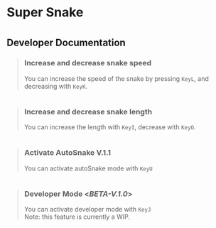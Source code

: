# Super Snake
#
## Developer Documentation

> ### Increase and decrease snake speed
> You can increase the speed of the snake by pressing `KeyL`, and decreasing with `KeyK`.
#
> ### Increase and decrease snake length
> You can increase the length with `KeyI`, decrease with `KeyO`.
#
> ### Activate AutoSnake V.1.1
> You can activate autoSnake mode with `KeyU`
#
> ### Developer Mode <<em>BETA-V.1.0</em>>
> You can activate developer mode with `KeyJ` <br>
> Note: this feature is currently a WIP. <PLACEHOLDER>
>